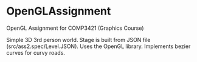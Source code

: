 # OpenGLAssignment
OpenGL Assignment for COMP3421 (Graphics Course)

Simple 3D 3rd person world. Stage is built from JSON file (src/ass2.spec/Level.JSON). Uses the OpenGL library. Implements bezier curves for curvy roads.
